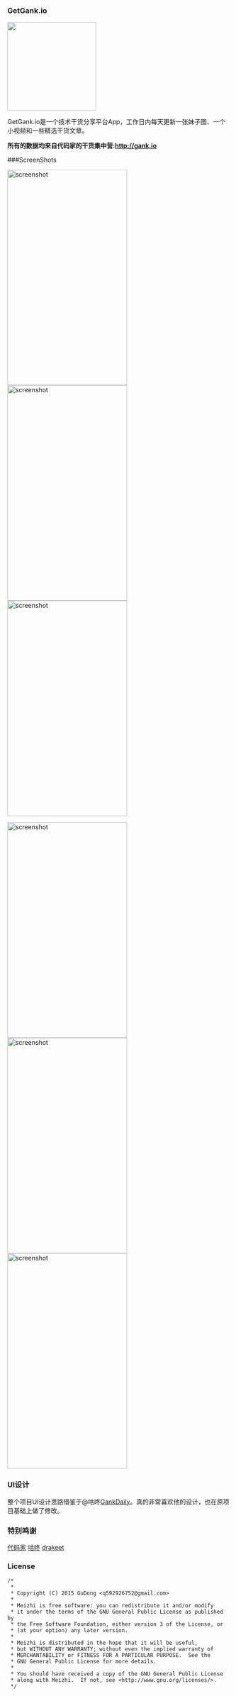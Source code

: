 ### GetGank.io

<img src="/app/src/main/res/mipmap-hdpi/app_icon.png" width="200" height="200" />

GetGank.io是一个技术干货分享平台App，工作日内每天更新一张妹子图、一个小视频和一些精选干货文章。

**所有的数据均来自代码家的干货集中营:http://gank.io**

###ScreenShots

<img src="/screenshots/s1.png" alt="screenshot" title="screenshot" width="270" height="486" />   <img src="/screenshots/s2.png" alt="screenshot" title="screenshot" width="270" height="486" />   <img src="/screenshots/s3.png" alt="screenshot" title="screenshot" width="270" height="486" />

<img src="/screenshots/s4.png" alt="screenshot" title="screenshot" width="270" height="486" />   <img src="/screenshots/s5.png" alt="screenshot" title="screenshot" width="270" height="486" />   <img src="/screenshots/s6.png" alt="screenshot" title="screenshot" width="270" height="486" />

### UI设计

整个项目UI设计思路借鉴于@咕咚[GankDaily](https://github.com/maoruibin/GankDaily)。真的非常喜欢他的设计，也在原项目基础上做了修改。

### 特别鸣谢

[代码家](https://github.com/daimajia)
[咕咚](https://github.com/maoruibin)
[drakeet](https://github.com/drakeet)

### License

    /*
	 *       
	 * Copyright (C) 2015 GuDong <q592926752@gmail.com>
	 *
	 * Meizhi is free software: you can redistribute it and/or modify
	 * it under the terms of the GNU General Public License as published by
	 * the Free Software Foundation, either version 3 of the License, or
	 * (at your option) any later version.
	 *
	 * Meizhi is distributed in the hope that it will be useful,
	 * but WITHOUT ANY WARRANTY; without even the implied warranty of
	 * MERCHANTABILITY or FITNESS FOR A PARTICULAR PURPOSE.  See the
	 * GNU General Public License for more details.
	 *
	 * You should have received a copy of the GNU General Public License
	 * along with Meizhi.  If not, see <http://www.gnu.org/licenses/>.
	 */
